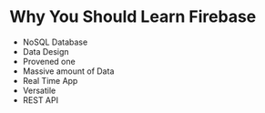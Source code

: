 # Why You Should Learn Firebase

- NoSQL Database
- Data Design
- Provened one
- Massive amount of Data
- Real Time App
- Versatile
- REST API